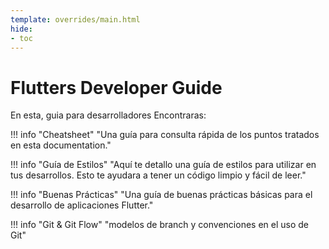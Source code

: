 ```yaml
---
template: overrides/main.html
hide:
- toc
---
```

# Flutters Developer Guide

En esta, guia para desarrolladores Encontraras: 

!!! info "Cheatsheet" 
    "Una guía para consulta rápida de los puntos tratados en esta documentation."

!!! info "Guía de Estilos"
    "Aquí te detallo una guía de estilos para utilizar en tus desarrollos. Esto te ayudara a tener un código limpio y fácil de  leer."

!!! info "Buenas Prácticas"
    "Una guía de buenas prácticas básicas para el desarrollo de aplicaciones Flutter."

!!! info "Git & Git Flow"
    "modelos de branch y convenciones en el uso de Git"

